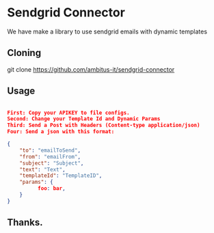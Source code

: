 # Sendgrid Connector

We have make a library to use sendgrid emails with dynamic templates

## Cloning

git clone https://github.com/ambitus-it/sendgrid-connector

## Usage

```json

First: Copy your APIKEY to file configs.
Second: Change your Template Id and Dynamic Params
Third: Send a Post with Headers (Content-type application/json)
Four: Send a json with this format:

{
	"to": "emailToSend",
	"from": "emailFrom",
	"subject": "Subject",
	"text": "Text",
	"templateId": "TemplateID",
	"params": {
		  foo: bar,
	}
}

```

## Thanks.
